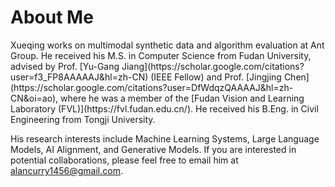 # About Me

<div data-i18n="en" markdown="1">
Xueqing works on multimodal synthetic data and algorithm evaluation at Ant Group. He received his M.S. in Computer Science from Fudan University, advised by Prof. [Yu-Gang Jiang](https://scholar.google.com/citations?user=f3_FP8AAAAAJ&hl=zh-CN) (IEEE Fellow) and Prof. [Jingjing Chen](https://scholar.google.com/citations?user=DfWdqzQAAAAJ&hl=zh-CN&oi=ao), where he was a member of the [Fudan Vision and Learning Laboratory (FVL)](https://fvl.fudan.edu.cn/). He received his B.Eng. in Civil Engineering from Tongji University.

His research interests include Machine Learning Systems, Large Language Models, AI Alignment, and Generative Models. If you are interested in potential collaborations, please feel free to email him at [alancurry1456@gmail.com](mailto:alancurry1456@gmail.com).
</div>

<div data-i18n="zh" style="display:none" markdown="1">
Xueqing 目前在蚂蚁集团从事多模态合成数据与算法评测相关工作。研究生毕业于复旦大学计算机科学技术学院，师从 [姜育刚](https://scholar.google.com/citations?user=f3_FP8AAAAAJ&hl=zh-CN) 教授（IEEE Fellow）与 [陈静静](https://scholar.google.com/citations?user=DfWdqzQAAAAJ&hl=zh-CN&oi=ao) 教授，并曾是 [复旦视觉与学习实验室（FVL）](https://fvl.fudan.edu.cn/) 成员。本科毕业于同济大学土木工程学院。

他的研究兴趣包括机器学习系统、大语言模型、AI 对齐与生成式模型。如有合作意向，欢迎邮件联系：[alancurry1456@gmail.com](mailto:alancurry1456@gmail.com)。
</div>
